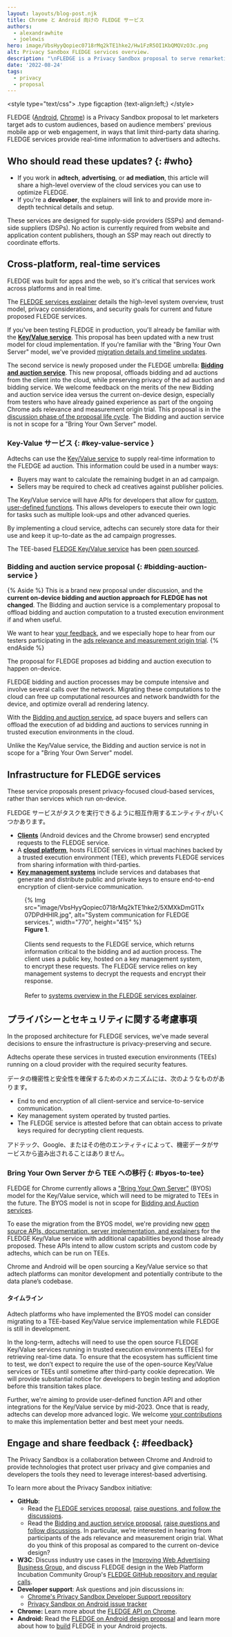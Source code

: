 ```yaml
---
layout: layouts/blog-post.njk
title: Chrome と Android 向けの FLEDGE サービス
authors:
  - alexandrawhite
  - joelewis
hero: image/VbsHyyQopiec0718rMq2kTE1hke2/Hw1FzR5OI1KbQMQVzO3c.png
alt: Privacy Sandbox FLEDGE services overview.
description: "\nFLEDGE is a Privacy Sandbox proposal to serve remarketing and custom audience use cases, designed so it cannot be used by third parties to track user browsing behavior across sites. \n"
date: '2022-08-24'
tags:
  - privacy
  - proposal
---
```


&lt;style type="text/css"&gt; .type figcaption {text-align:left;} &lt;/style&gt;

FLEDGE ([Android](https://developer.android.com/design-for-safety/ads/fledge), [Chrome](/docs/privacy-sandbox/fledge/#overview)) is a Privacy Sandbox proposal to let marketers target ads to custom audiences, based on audience members' previous mobile app or web engagement, in ways that limit third-party data sharing. FLEDGE services provide real-time information to advertisers and adtechs.

## Who should read these updates? {: #who}

- If you work in **adtech**, **advertising**, or **ad mediation**, this article will share a high-level overview of the cloud services you can use to optimize FLEDGE.
- If you're a **developer**, the explainers will link to and provide more in-depth technical details and setup.

These services are designed for supply-side providers (SSPs) and demand-side suppliers (DSPs). No action is currently required from website and application content publishers, though an SSP may reach out directly to coordinate efforts.

## Cross-platform, real-time services

FLEDGE was built for apps and the web, so it's critical that services work across platforms and in real time.

The [FLEDGE services explainer](https://github.com/privacysandbox/fledge-docs/blob/main/trusted_services_overview.md) details the high-level system overview, trust model, privacy considerations, and security goals for current and future proposed FLEDGE services.

If you've been testing FLEDGE in production, you'll already be familiar with the **[Key/Value service](#key-value-service)**. This proposal has been updated with a new trust model for cloud implementation. If you're familiar with the "Bring Your Own Server" model, we've provided [migration details and timeline updates](#byos-to-tee).

The second service is newly proposed under the FLEDGE umbrella: **[Bidding and auction service](#bidding-auction-service)**. This new proposal, offloads bidding and ad auctions from the client into the cloud, while preserving privacy of the ad auction and bidding service.  We welcome feedback on the merits of the new Bidding and auction service idea versus the current on-device design, especially from testers who have already gained experience as part of the ongoing Chrome ads relevance and measurement origin trial. This proposal is in the [discussion phase of the proposal life cycle](/docs/privacy-sandbox/proposal-lifecycle/). The Bidding and auction service is not in scope for a "Bring Your Own Server" model.

### Key-Value サービス {: #key-value-service }

Adtechs can use the [Key/Value service](https://github.com/WICG/turtledove/blob/main/FLEDGE_Key_Value_Server_API.md) to supply real-time information to the FLEDGE ad auction. This information could be used in a number ways:

- Buyers may want to calculate the remaining budget in an ad campaign.
- Sellers may be required to check ad creatives against publisher policies.

The Key/Value service will have APIs for developers that allow for [custom, user-defined functions](https://github.com/WICG/turtledove/blob/main/FLEDGE_Key_Value_Server_trust_model.md#support-for-user-defined-functions-udfs). This allows developers to execute their own logic for tasks such as multiple look-ups and other advanced queries.

By implementing a cloud service, adtechs can securely store data for their use and keep it up-to-date as the ad campaign progresses.

The TEE-based [FLEDGE Key/Value service](https://github.com/WICG/turtledove/blob/main/FLEDGE_Key_Value_Server_API.md) has been [open sourced](/blog/open-sourcing-fledge-key-value-service/).

### Bidding and auction service proposal {: #bidding-auction-service }

{% Aside %} This is a brand new proposal under discussion, and the **current on-device bidding and auction approach for FLEDGE has not changed**. The Bidding and auction service is a complementary proposal to offload bidding and auction computation to a trusted execution environment if and when useful.

We want to hear [your feedback](#engage-and-share-feedback), and we especially hope to hear from our testers participating in the [ads relevance and measurement origin trial](/blog/privacy-sandbox-unified-origin-trial/). {% endAside %}

The proposal for FLEDGE proposes ad bidding and auction execution to happen on-device.

FLEDGE bidding and auction processes may be compute intensive and involve several calls over the network. Migrating these computations to the cloud can free up computational resources and network bandwidth for the device, and optimize overall ad rendering latency.

With the [Bidding and auction service](https://github.com/privacysandbox/fledge-docs/blob/main/bidding_auction_services_api.md), ad space buyers and sellers can offload the execution of ad bidding and auctions to services running in trusted execution environments in the cloud.

Unlike the Key/Value service, the Bidding and auction service is not in scope for a "Bring Your Own Server" model.

## Infrastructure for FLEDGE services

These service proposals present privacy-focused cloud-based services, rather than services which run on-device.

FLEDGE サービスがタスクを実行できるように相互作用するエンティティがいくつかあります。

- **[Clients](https://github.com/privacysandbox/fledge-docs/blob/main/trusted_services_overview.md#clients)** (Android devices and the Chrome browser) send encrypted requests to the FLEDGE service.
- A **[cloud platform](https://github.com/privacysandbox/fledge-docs/blob/main/trusted_services_overview.md#cloud-platform)**, hosts FLEDGE services in virtual machines backed by a trusted execution environment (TEE), which prevents FLEDGE services from sharing information with third-parties.
- **[Key management systems](https://github.com/privacysandbox/fledge-docs/blob/main/trusted_services_overview.md#key-management-systems)** include services and databases that generate and distribute public and private keys to ensure end-to-end encryption of client-service communication.

<figure class="screenshot"> 	{% Img src="image/VbsHyyQopiec0718rMq2kTE1hke2/5XMXkDmG1Tx07DPdHHIR.jpg", alt="System communication for FLEDGE services.", width="770", height="415" %} 	<figcaption><strong>Figure 1</strong>.<br><br> 	Clients send requests to the FLEDGE service, which returns information 	critical to the bidding and ad auction process. The client uses a public 	key, hosted on a key management system, to encrypt these requests. The 	FLEDGE service relies on key management systems to decrypt the requests and 	encrypt their response.<br><br> 	Refer to <a href="https://github.com/privacysandbox/fledge-docs/blob/main/trusted_services_overview.md#system-overview">systems overview in the FLEDGE services explainer</a>.     </figcaption> </figure>

## プライバシーとセキュリティに関する考慮事項

In the proposed architecture for FLEDGE services, we've made several decisions to ensure the infrastructure is privacy-preserving and secure.

Adtechs operate these services in trusted execution environments (TEEs) running on a cloud provider with the required security features.

データの機密性と安全性を確保するためのメカニズムには、次のようなものがあります。

- End to end encryption of all client-service and service-to-service communication.
- Key management system operated by trusted parties.
- The FLEDGE service is attested before that can obtain access to private keys required for decrypting client requests.

アドテック、Google、またはその他のエンティティによって、機密データがサービスから盗み出されることはありません。

### Bring Your Own Server から TEE への移行 {: #byos-to-tee}

FLEDGE for Chrome currently allows a ["Bring Your Own Server"](https://github.com/WICG/turtledove/blob/main/FLEDGE.md) (BYOS) model for the Key/Value service, which will need to be migrated to TEEs in the future. The BYOS model is not in scope for [Bidding and Auction services](https://github.com/privacysandbox/fledge-docs/blob/main/bidding_auction_services_api.md).

To ease the migration from the BYOS model, we're providing new [open source APIs, documentation, server implementation, and explainers](/blog/open-sourcing-fledge-key-value-service/) for the FLEDGE Key/Value service with additional capabilities beyond those already proposed. These APIs intend to allow custom scripts and custom code by adtechs, which can be run on TEEs.

Chrome and Android will be open sourcing a Key/Value service so that adtech platforms can monitor development and potentially contribute to the data plane’s codebase.

#### タイムライン

Adtech platforms who have implemented the BYOS model can consider migrating to a TEE-based Key/Value service implementation while FLEDGE is still in development.

In the long-term, adtechs will need to use the open source FLEDGE Key/Value services running in trusted execution environments (TEEs) for retrieving real-time data. To ensure that the ecosystem has sufficient time to test, we don’t expect to require the use of the open-source Key/Value services or TEEs until sometime after third-party cookie deprecation. We will provide substantial notice for developers to begin testing and adoption before this transition takes place.

Further, we're aiming to provide user-defined function API and other integrations for the Key/Value service by mid-2023. Once that is ready, adtechs can develop more advanced logic. We welcome [your contributions](#feedback) to make this implementation better and best meet your needs.

## Engage and share feedback {: #feedback}

The Privacy Sandbox is a collaboration between Chrome and Android to provide technologies that protect user privacy and give companies and developers the tools they need to leverage interest-based advertising.

To learn more about the Privacy Sandbox initiative:

- **GitHub**:
    - Read the [FLEDGE services proposal](https://github.com/privacysandbox/fledge-docs/blob/main/trusted_services_overview.md), [raise questions, and follow the discussions](https://github.com/privacysandbox/fledge-docs/issues).
    - Read the [Bidding and auction service proposal](https://github.com/privacysandbox/fledge-docs/blob/main/bidding_auction_services_api.md), [raise questions and follow discussions](https://github.com/privacysandbox/fledge-docs/issues). In particular, we’re interested in hearing from participants of the ads relevance and measurement origin trial. What do you think of this proposal as compared to the current on-device design?
- **W3C**: Discuss industry use cases in the [Improving Web Advertising Business Group,](https://www.w3.org/community/web-adv/participants) and discuss FLEDGE design in the Web Platform Incubation Community Group's [FLEDGE GitHub repository and regular calls](https://github.com/WICG/turtledove/issues/88).
- **Developer support**: Ask questions and join discussions in:
    - [Chrome's Privacy Sandbox Developer Support repository](https://github.com/GoogleChromeLabs/privacy-sandbox-dev-support)
    - [Privacy Sandbox on Android issue tracker](https://issuetracker.google.com/issues/new?component=1116743&template=1642575)
- **Chrome:** Learn more about the [FLEDGE API on Chrome](/docs/privacy-sandbox/fledge/).
- **Android:** Read the [FLEDGE on Android design proposal](https://developer.android.com/design-for-safety/privacy-sandbox/fledge) and learn more about how to [build](https://developer.android.com/design-for-safety/privacy-sandbox/guides/fledge) FLEDGE in your Android projects.
